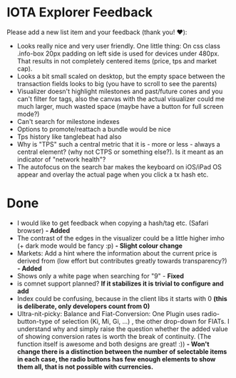 # IOTA Explorer Feedback

Please add a new list item and your feedback (thank you! :heart:):

- Looks really nice and very user friendly. One little thing: On css class .info-box 20px padding on left side is used for devices under 480px. That results in not completely centered items (price, tps and market cap).
- Looks a bit small scaled on desktop, but the empty space between the transaction fields looks to big (you have to scroll to see the parents)
- Visualizer doesn't highlight milestones and past/future cones and you can't filter for tags, also the canvas with the actual visualizer could me much larger, much wasted space (maybe have a button for full screen mode?)
- Can't search for milestone indexes
- Options to promote/reattach a bundle would be nice
- Tps history like tanglebeat had also
- Why is "TPS" such a central metric that it is - more or less - always a central element? (why not CTPS or something else?). Is it meant as an indicator of "network health"?
- The autofocus on the search bar makes the keyboard on iOS/iPad OS appear and overlay the actual page when you click a tx hash etc.

# Done

- I would like to get feedback when copying a hash/tag etc. (Safari browser) **- Added**
- The contrast of the edges in the visualizer could be a little higher imho (+ dark mode would be fancy :p) **- Slight colour change**
- Markets: Add a hint where the information about the current price is derived from (low effort but contributes greatly towards transparency?) **- Added**
- Shows only a white page when searching for "9" - **Fixed**
- is comnet support planned? **If it stabilizes it is trivial to configure and add**
- Index could be confusing, because in the client libs it starts with 0 **(this is deliberate, only developers count from 0)**
- Ultra-nit-picky: Balance and Fiat-Conversion: One Plugin uses radio-button-type of selection (Ki, Mi, Gi, ...) , the other drop-down for FIATs. I understand why and simply raise the question whether the added value of showing conversion rates is worth the break of continuity. (The function itself is awesome and both designs are great! :)) **- Won't change there is a distinction between the number of selectable items in each case, the radio buttons has few enough elements to show them all, that is not possible with currencies.**

